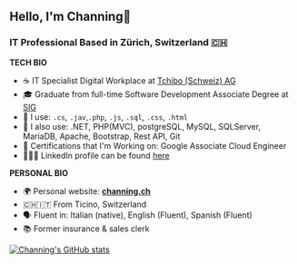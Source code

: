 ## Hello, I'm Channing👋


### IT Professional Based in Zürich, Switzerland 🇨🇭

**TECH BIO**
- ☕ IT Specialist Digital Workplace at [Tchibo (Schweiz) AG](https://www.tchibo.ch)
- 🎓 Graduate from full-time Software Development Associate Degree at [SIG](https://ssse.ti.ch/sig)
- 💭 I use: ``.cs``, ``.jav``,``.php``, ``.js``, ``.sql``, ``.css``, ``.html``
- 📖 I also use: .NET, PHP(MVC), postgreSQL, MySQL, SQLServer, MariaDB, Apache, Bootstrap, Rest API, Git
- 📜 Certifications that I'm Working on: Google Associate Cloud Engineer
- 👨🏽‍💻 LinkedIn profile can be found [here](https://www.linkedin.com/in/channing-morillo/)

**PERSONAL BIO**
- 🌍 Personal website: **[channing.ch](https://channing.ch)**
- 🇨🇭🇮🇹 From Ticino, Switzerland
- 🗣 Fluent in: Italian (native), English (Fluent), Spanish (Fluent)
- 📚 Former insurance & sales clerk


[![Channing's GitHub stats](https://github-readme-stats.vercel.app/api?username=channingdev)](https://github.com/channingdev/github-readme-stats)
